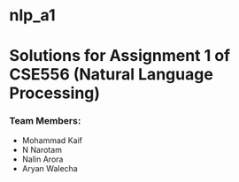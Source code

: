 # nlp_a1

<h1>Solutions for Assignment 1 of CSE556 (Natural Language Processing)</h1>

<h3> Team Members: </h3>
<ul>
  <li>Mohammad Kaif</li>
  <li>N Narotam</li>
  <li>Nalin Arora</li>
  <li>Aryan Walecha</li>
</ul>
